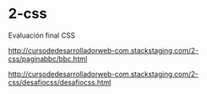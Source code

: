 # 2-css

Evaluación final CSS

http://cursodedesarrolladorweb-com.stackstaging.com/2-css/paginabbc/bbc.html

http://cursodedesarrolladorweb-com.stackstaging.com/2-css/desafiocss/desafiocss.html
